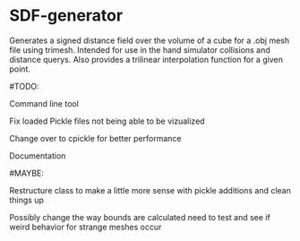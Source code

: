 # SDF-generator
Generates a signed distance field over the volume of a cube for a .obj mesh file using trimesh. Intended for use in the hand simulator collisions and distance querys. Also provides a trilinear interpolation function for a given point.


#TODO:

Command line tool

Fix loaded Pickle files not being able to be vizualized

Change over to cpickle for better performance

Documentation


#MAYBE:

Restructure class to make a little more sense with pickle additions and clean things up

Possibly change the way bounds are calculated need to test and see if weird behavior for strange meshes occur

